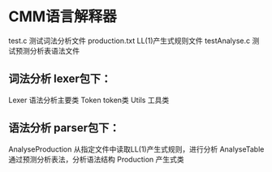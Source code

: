 # CMM语言解释器

test.c 测试词法分析文件
production.txt LL(1)产生式规则文件
testAnalyse.c 测试预测分析表语法文件

## 词法分析 lexer包下：
Lexer 语法分析主要类
Token token类
Utils 工具类

## 语法分析 parser包下：
AnalyseProduction 从指定文件中读取LL(1)产生式规则，进行分析
AnalyseTable 通过预测分析表法，分析语法结构
Production 产生式类